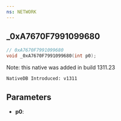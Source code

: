```yaml
---
ns: NETWORK
---
```

## _0xA7670F7991099680

```c
// 0xA7670F7991099680
void _0xA7670F7991099680(int p0);
```

Note: this native was added in build 1311.23

```
NativeDB Introduced: v1311
```

## Parameters
* **p0**:
